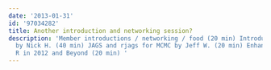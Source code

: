```yaml
---
date: '2013-01-31'
id: '97034282'
title: Another introduction and networking session?
description: 'Member introductions / networking / food (20 min) Introduction to R
  by Nick H. (40 min) JAGS and rjags for MCMC by Jeff W. (20 min) Enhancements to
  R in 2012 and Beyond (20 min) '
---
```

